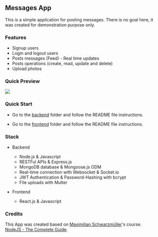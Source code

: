 ## Messages App

This is a simple application for posting messages. There is no goal here, it was created for demonstration purpose only.

### Features

- Signup users
- Login and logout users
- Posts messages (Feed) - Real time updates
- Posts operations (create, read, update and delete)
- Upload photos

### Quick Preview

<kbd>
    <img src="./quick-preview.gif">
</kbd>

### Quick Start

- Go to the [backend](./backend) folder and follow the README file instructions.

- Go to the [frontend](./frontend) folder and follow the README file instructions.

### Stack

- Backend
    - Node.js & Javascript
    - RESTFul APIs & Express.js
    - MongoDB database & Mongoose.js ODM
    - Real-time connection with Websocket & Socket<!---->.io
    - JWT Authentication & Password-Hashing with bcrypt
    - File uploads with Multer

- Frontend
    - React.js & Javascript

### Credits

This App was created based on [Maximilian Schwarzmüller](https://academind.com/team/#maximilian)'s course. [NodeJS - The Complete Guide](https://academind.com/learn/our-courses/).
